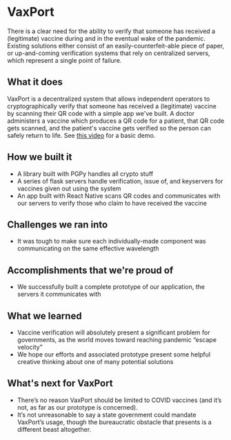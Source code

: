 # VaxPort
There is a clear need for the ability to verify that someone has received a (legitimate) vaccine during and in the eventual wake of the pandemic. Existing solutions either consist of an easily-counterfeit-able piece of paper, or up-and-coming verification systems that rely on centralized servers, which represent a single point of failure.

## What it does
VaxPort is a decentralized system that allows independent operators to cryptographically verify that someone has received a (legitimate) vaccine by scanning their QR code with a simple app we've built. A doctor administers a vaccine which produces a QR code for a patient, that QR code gets scanned, and the patient's vaccine gets verified so the person can safely return to life. See [this video](https://youtu.be/d1cubCCfjWA) for a basic demo.

## How we built it
* A library built with PGPy handles all crypto stuff
* A series of flask servers handle verification, issue of, and keyservers for vaccines given out using the system
* An app built with React Native scans QR codes and communicates with our servers to verify those who claim to have received the vaccine

## Challenges we ran into
* It was tough to make sure each individually-made component was communicating on the same effective wavelength

## Accomplishments that we're proud of
* We successfully built a complete prototype of our application, the servers it communicates with

## What we learned
* Vaccine verification will absolutely present a significant problem for governments, as the world moves toward reaching pandemic “escape velocity”
* We hope our efforts and associated prototype present some helpful creative thinking about one of many potential solutions

## What's next for VaxPort
* There’s no reason VaxPort should be limited to COVID vaccines (and it’s not, as far as our prototype is concerned).
* It’s not unreasonable to say a state government could mandate VaxPort’s usage, though the bureaucratic obstacle that presents is a different beast altogether.
